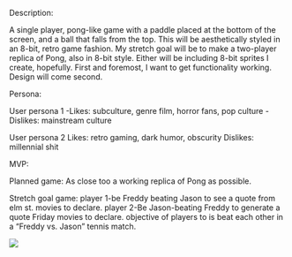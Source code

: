 
Description:

A single player, pong-like game with a paddle placed at the bottom of the screen, and a ball that falls from the top. This will be aesthetically styled in an 8-bit, retro game fashion.
My stretch goal will be to make a two-player replica of Pong, also in 8-bit style. Either will be including 8-bit sprites I create, hopefully.
First and foremost, I want to get functionality working. Design will come second.


Persona:

User persona 1
-Likes: subculture, genre film, horror fans, pop culture
-Dislikes:  mainstream culture

User persona 2
Likes: retro gaming, dark humor, obscurity
Dislikes: millennial shit

MVP:

Planned game: As close too a working replica of Pong as possible.

Stretch goal game:
player 1-be Freddy beating Jason to see a quote from elm st. movies to declare.
player 2-Be Jason-beating Freddy to generate a quote Friday movies to declare.
objective of players to is beat each other in a “Freddy vs. Jason” tennis match.


![](https://cdn-images-1.medium.com/max/1200/1*YUE6mc-PzTlnkZYFZi5zlw.jpeg)
